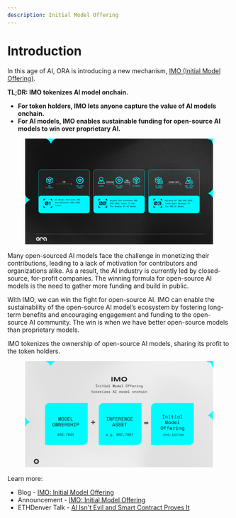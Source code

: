 ```yaml
---
description: Initial Model Offering
---
```


# Introduction

In this age of AI, ORA is introducing a new mechanism, [IMO (Initial Model Offering)](https://www.ora.io/imo).

**TL;DR: IMO tokenizes AI model onchain.**

* **For token holders, IMO lets anyone capture the value of AI models onchain.**
* **For AI models, IMO enables sustainable funding for open-source AI models to win over proprietary AI.**

<figure><img src="../.gitbook/assets/Untitled (2).png" alt=""><figcaption></figcaption></figure>

Many open-sourced AI models face the challenge in monetizing their contributions, leading to a lack of motivation for contributors and organizations alike. As a result, the AI industry is currently led by closed-source, for-profit companies. The winning formula for open-source AI models is the need to gather more funding and build in public.

With IMO, we can win the fight for open-source AI. IMO can enable the sustainability of the open-source AI model’s ecosystem by fostering long-term benefits and encouraging engagement and funding to the open-source AI community. The win is when we have better open-source models than proprietary models.

IMO tokenizes the ownership of open-source AI models, sharing its profit to the token holders.

<figure><img src="../.gitbook/assets/Untitled.png" alt=""><figcaption></figcaption></figure>

Learn more:

* Blog - [IMO: Initial Model Offering](https://mirror.xyz/orablog.eth/xYMD27tN23ppbKCluB9faytF\_W6M1hKXTuKcfkm3D50)
* Announcement - [IMO: Initial Model Offering](https://twitter.com/OraProtocol/status/1763676800297673001)
* ETHDenver Talk - [AI Isn't Evil and Smart Contract Proves It](https://www.youtube.com/watch?v=6fujouJ26n8)
